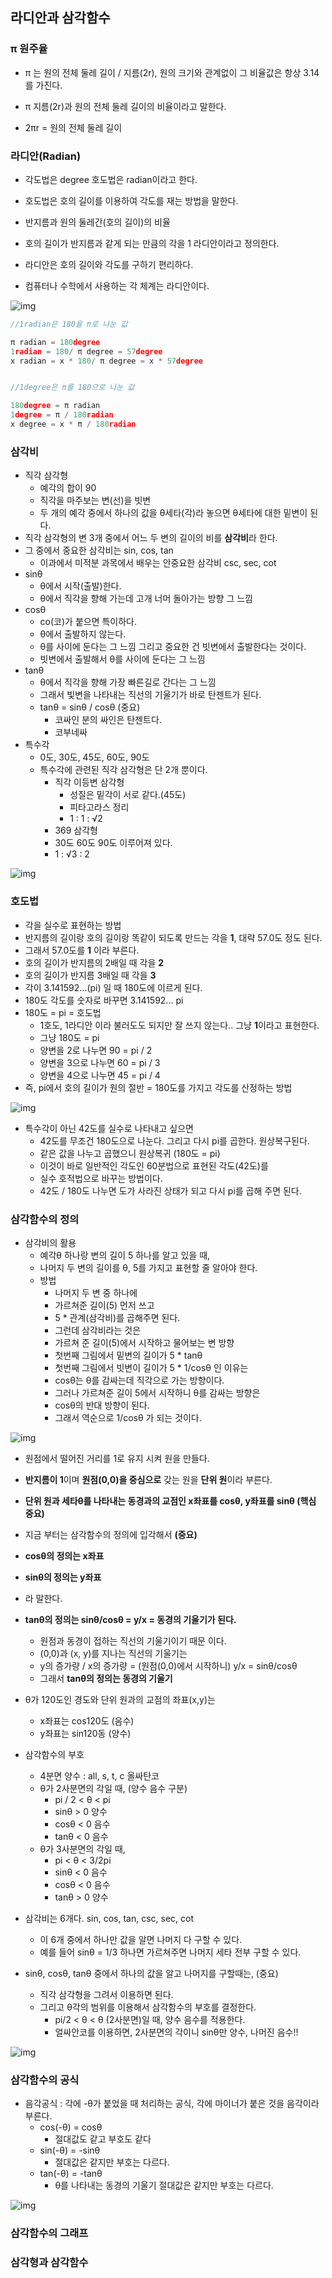 ## 라디안과 삼각함수


### π 원주율
- π 는 원의 전체 둘레 길이 / 지름(2r), 원의 크기와 관계없이 그 비율값은 항상 3.14를 가진다.

- π 지름(2r)과 원의 전체 둘레 길이의 비율이라고 말한다.

- 2πr = 원의 전체 둘레 길이


### 라디안(Radian)
- 각도법은 degree 호도법은 radian이라고 한다.

- 호도법은 호의 길이를 이용하여 각도를 재는 방법을 말한다.

- 반지름과 원의 둘레간(호의 길이)의 비율

- 호의 길이가 반지름과 같게 되는 만큼의 각을 1 라디안이라고 정의한다.

- 라디안은 호의 길이와 각도를 구하기 편리하다.

- 컴퓨터나 수학에서 사용하는 각 체계는 라디안이다.


![img](Img/radian.png)


```C++
//1radian은 180을 π로 나눈 값 

π radian = 180degree
1radian = 180/ π degree = 57degree
x radian = x * 180/ π degree = x * 57degree


//1degree은 π를 180으로 나눈 값

180degree = π radian
1degree = π / 180radian
x degree = x * π / 180radian
```

### 삼각비
- 직각 삼각형
  - 예각의 합이 90
  - 직각을 마주보는 변(선)을 빗변
  - 두  개의 예각 중에서 하나의 값을 θ세타(각)라 놓으면 θ세타에 대한 밑변이 된다.
- 직각 삼각형의 변 3개 중에서 어느 두 변의 길이의 비를 **삼각비**라 한다.
- 그 중에서 중요한 삼각비는 sin, cos, tan
  - 이과에서 미적분 과목에서 배우는 안중요한 삼각비 csc, sec, cot
- sinθ
  - θ에서 시작(출발)한다.
  - θ에서 직각을 향해 가는데 고개 너머 돌아가는 방향 그 느낌
- cosθ
  - co(코)가 붙으면 특이하다.
  - θ에서 출발하지 않는다.
  - θ를 사이에 둔다는 그 느낌 그리고 중요한 건 빗변에서 출발한다는 것이다.
  - 빗변에서 출발해서 θ를 사이에 둔다는 그 느낌
- tanθ
  - θ에서 직각을 향해 가장 빠른길로 간다는 그 느낌
  - 그래서 빛변을 나타내는 직선의 기울기가 바로 탄젠트가 된다.
  - tanθ = sinθ / cosθ (중요)
    - 코싸인 분의 싸인은 탄젠트다.
    - 코부네싸
- 특수각
  - 0도, 30도, 45도, 60도, 90도
  - 특수각에 관련된 직각 삼각형은 단 2개 뿐이다.
    - 직각 이등변 삼각형
      - 성질은 밑각이 서로 같다.(45도)
      - 피타고라스 정리
      - 1 : 1 : √2
    -  369 삼각형
      - 30도 60도 90도 이루어져 있다.
      -  1 : √3 : 2

![img](Img/bi.png)


### 호도법
- 각을 실수로 표현하는 방법
- 반지름의 길이랑 호의 길이랑 똑같이 되도록 만드는 각을 **1**, 대략 57.0도 정도 된다.
- 그래서 57.0도를 **1** 이라 부른다.
- 호의 길이가 반지름의 2배일 때 각을 **2**
- 호의 길이가 반지름 3배일 때 각을 **3**
- 각이 3.141592...(pi) 일 때 180도에 이르게 된다.
- 180도 각도를 숫자로 바꾸면 3.141592... pi
- 180도 = pi = 호도법
  - 1호도, 1라디안 이라 불러도도 되지만 잘 쓰지 않는다.. 그냥 **1**이라고 표현한다.
  - 그냥 180도 = pi
  - 양변을 2로 나누면 90 = pi / 2
  - 양변을 3으로 나누면 60 = pi / 3
  - 양변을 4으로 나누면 45 = pi / 4
- 즉, pi에서 호의 길이가 원의 절반 = 180도를 가지고 각도를 산정하는 방법

![img](Img/hodo.png)

- 특수각이 아닌 42도를 실수로 나타내고 싶으면 
  - 42도를 무조건 180도으로 나눈다. 그리고 다시 pi를 곱한다. 원상복구된다. 
  - 같은 값을 나누고 곱했으니 원상복귀 (180도 = pi)
  - 이것이 바로 일반적인 각도인 60분법으로 표현된 각도(42도)를
  - 실수 호적법으로 바꾸는 방법이다.
  - 42도 / 180도 나누면 도가 사라진 상태가 되고 다시 pi를 곱해 주면 된다.




### 삼각함수의 정의
- 삼각비의 활용
  - 예각θ 하나랑 변의 길이 5 하나를 알고 있을 때,
  - 나머지 두 변의 길이를 θ, 5를 가지고 표현할 줄 알아야 한다.
  - 방법
    - 나머지 두 변 중 하나에
    - 가르쳐준 길이(5) 먼저 쓰고
    - 5 * 관계(삼각비)를 곱해주면 된다.
    - 그런데 삼각비라는 것은
    - 가르쳐 준 길이(5)에서 시작하고 물어보는 변 방향
    - 첫번째 그림에서 밑변의 길이가 5 * tanθ
    - 첫번째 그림에서 빗변이 길이가 5 * 1/cosθ 인 이유는
    - cosθ는 θ를 감싸는데 직각으로 가는 방향이다.
    - 그러나 가르쳐준 길이 5에서 시작하니 θ를 감싸는 방향은
    - cosθ의 반대 방향이 된다.
    - 그래서 역순으로 1/cosθ 가 되는 것이다.
      
![img](Img/bi3.png)

- 원점에서 떨어진 거리를 1로 유지 시켜 원을 만들다.
- **반지름이 1**이며 **원점(0,0)을 중심으로** 갖는 원을 **단위 원**이라 부른다.
- **단위 원과 세타θ를 나타내는 동경과의 교점인 x좌표를 cosθ, y좌표를 sinθ (핵심 중요)**
- 지금 부터는 삼각함수의 정의에 입각해서 **(중요)**
- **cosθ의 정의는 x좌표**
- **sinθ의 정의는 y좌표**
- 라 말한다.
- **tanθ의 정의는 sinθ/cosθ = y/x = 동경의 기울기가 된다.**
  - 원점과 동경이 접하는 직선의 기울기이기 때문 이다.
  - (0,0)과 (x, y)를 지나는 직선의 기울기는
  - y의 증가량 / x의 증가량 = (원점(0,0)에서 시작하니) y/x = sinθ/cosθ
  - 그래서 **tanθ의 정의는 동경의 기울기**
- θ가 120도인 경도와 단위 원과의 교점의 좌표(x,y)는
  - x좌표는 cos120도 (음수)
  - y좌표는 sin120동 (양수)

- 삼각함수의 부호
  - 4분면 양수 : all, s, t, c 올싸탄코
  - θ가 2사분면의 각일 때, (양수 음수 구분)
    - pi / 2 < θ < pi 
    - sinθ > 0 양수
    - cosθ < 0 음수
    - tanθ < 0 음수
  - θ가 3사분면의 각일 때,
    - pi < θ < 3/2pi
    - sinθ < 0 음수
    - cosθ < 0 음수
    - tanθ > 0 양수

- 삼각비는 6개다. sin, cos, tan, csc, sec, cot
  - 이 6개 중에서 하나만 값을 알면 나머지 다 구할 수 있다.
  - 예를 들어 sinθ = 1/3 하나면 가르쳐주면 나머지 세타 전부 구할 수 있다.

- sinθ, cosθ, tanθ 중에서 하나의 값을 알고 나머지를 구할때는, (중요)
  - 직각 삼각형을 그려서 이용하면 된다.
  - 그리고 θ각의 범위를 이용해서 삼각함수의 부호를 결정한다.
    - pi/2 < θ < θ (2사분면)일 때, 양수 음수를 적용한다.
    - 얼싸안코를 이용하면, 2사분면의 각이니 sinθ만 양수, 나머진 음수!!

![img](Img/bi4.png)



### 삼각함수의 공식
- 음각공식 : 각에 -θ가 붙었을 때 처리하는 공식, 각에 마이너가 붙은 것을 음각이라 부른다.
  - cos(-θ) = cosθ
    - 절대값도 같고 부호도 같다
  - sin(-θ) = -sinθ
    - 절대값은 같지만 부호는 다르다.
  - tan(-θ) = -tanθ
    - θ를 나타내는 동경의 기울기 절대값은 같지만 부호는 다르다.  

![img](Img/bi5.png)



















### 삼각함수의 그래프


### 삼각형과 삼각함수
































